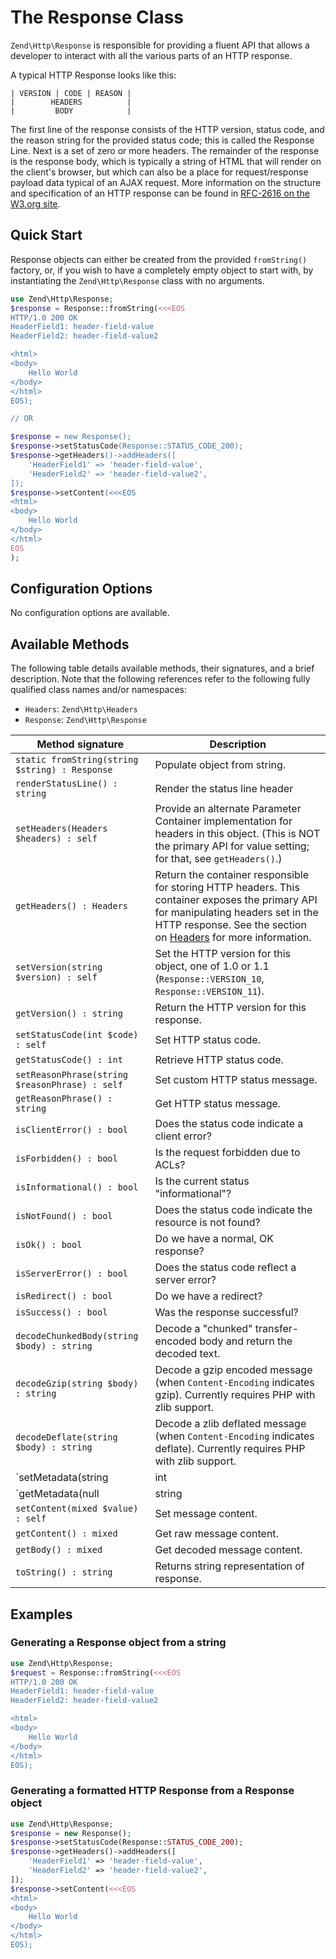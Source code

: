 # The Response Class

`Zend\Http\Response` is responsible for providing a fluent API that allows a
developer to interact with all the various parts of an HTTP response.

A typical HTTP Response looks like this:

```text
| VERSION | CODE | REASON |
|        HEADERS          |
|         BODY            |
```

The first line of the response consists of the HTTP version, status code, and
the reason string for the provided status code; this is called the Response
Line. Next is a set of zero or more headers.  The remainder of the response is
the response body, which is typically a string of HTML that will render on the
client's browser, but which can also be a place for request/response payload
data typical of an AJAX request. More information on the structure and
specification of an HTTP response can be found in
[RFC-2616 on the W3.org site](http://www.w3.org/Protocols/rfc2616/rfc2616-sec6.html).

## Quick Start

Response objects can either be created from the provided `fromString()` factory,
or, if you wish to have a completely empty object to start with, by
instantiating the `Zend\Http\Response` class with no arguments.

```php
use Zend\Http\Response;
$response = Response::fromString(<<<EOS
HTTP/1.0 200 OK
HeaderField1: header-field-value
HeaderField2: header-field-value2

<html>
<body>
    Hello World
</body>
</html>
EOS);

// OR

$response = new Response();
$response->setStatusCode(Response::STATUS_CODE_200);
$response->getHeaders()->addHeaders([
    'HeaderField1' => 'header-field-value',
    'HeaderField2' => 'header-field-value2',
]);
$response->setContent(<<<EOS
<html>
<body>
    Hello World
</body>
</html>
EOS
);
```

## Configuration Options

No configuration options are available.

## Available Methods

The following table details available methods, their signatures, and a brief
description. Note that the following references refer to the following
fully qualified class names and/or namespaces:

- `Headers`: `Zend\Http\Headers`
- `Response`: `Zend\Http\Response`

Method signature                                                       | Description
---------------------------------------------------------------------- | -----------
`static fromString(string $string) : Response`                         | Populate object from string.
`renderStatusLine() : string`                                          | Render the status line header
`setHeaders(Headers $headers) : self`                                  | Provide an alternate Parameter Container implementation for headers in this object. (This is NOT the primary API for value setting; for that, see `getHeaders()`.)
`getHeaders() : Headers`                                               | Return the container responsible for storing HTTP headers. This container exposes the primary API for manipulating headers set in the HTTP response. See the section on [Headers](headers.md) for more information.
`setVersion(string $version) : self`                                   | Set the HTTP version for this object, one of 1.0 or 1.1 (`Response::VERSION_10`, `Response::VERSION_11`).
`getVersion() : string`                                                | Return the HTTP version for this response.
`setStatusCode(int $code) : self`                                      | Set HTTP status code.
`getStatusCode() : int`                                                | Retrieve HTTP status code.
`setReasonPhrase(string $reasonPhrase) : self`                         | Set custom HTTP status message.
`getReasonPhrase() : string`                                           | Get HTTP status message.
`isClientError() : bool`                                               | Does the status code indicate a client error?
`isForbidden() : bool`                                                 | Is the request forbidden due to ACLs?
`isInformational() : bool`                                             | Is the current status "informational"?
`isNotFound() : bool`                                                  | Does the status code indicate the resource is not found?
`isOk() : bool`                                                        | Do we have a normal, OK response?
`isServerError() : bool`                                               | Does the status code reflect a server error?
`isRedirect() : bool`                                                  | Do we have a redirect?
`isSuccess() : bool`                                                   | Was the response successful?
`decodeChunkedBody(string $body) : string`                             | Decode a "chunked" transfer-encoded body and return the decoded text.
`decodeGzip(string $body) : string`                                    | Decode a gzip encoded message (when `Content-Encoding` indicates gzip). Currently requires PHP with zlib support.
`decodeDeflate(string $body) : string`                                 | Decode a zlib deflated message (when `Content-Encoding` indicates deflate). Currently requires PHP with zlib support.
`setMetadata(string|int|array|Traversable $spec, mixed $value) : self` | Non-destructive setting of message metadata; always adds to the metadata, never overwrites the entire metadata container.
`getMetadata(null|string|int $key, null|mixed $default) : mixed`       | Retrieve all metadata or a single metadatum as specified by key.
`setContent(mixed $value) : self`                                      | Set message content.
`getContent() : mixed`                                                 | Get raw message content.
`getBody() : mixed`                                                    | Get decoded message content.
`toString() : string`                                                  | Returns string representation of response.

## Examples

### Generating a Response object from a string

```php
use Zend\Http\Response;
$request = Response::fromString(<<<EOS
HTTP/1.0 200 OK
HeaderField1: header-field-value
HeaderField2: header-field-value2

<html>
<body>
    Hello World
</body>
</html>
EOS);
```

### Generating a formatted HTTP Response from a Response object

```php
use Zend\Http\Response;
$response = new Response();
$response->setStatusCode(Response::STATUS_CODE_200);
$response->getHeaders()->addHeaders([
    'HeaderField1' => 'header-field-value',
    'HeaderField2' => 'header-field-value2',
]);
$response->setContent(<<<EOS
<html>
<body>
    Hello World
</body>
</html>
EOS);
```
